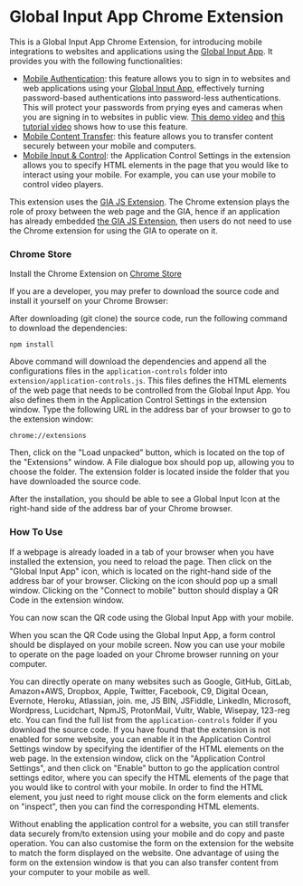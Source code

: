 # Global Input App Chrome Extension
This is a Global Input App Chrome Extension, for introducing mobile integrations to websites and applications using the [Global Input App](https://globalinput.co.uk).  It provides you with the following functionalities:

 - [Mobile Authentication](https://globalinput.co.uk/global-input-app/mobile-authentication): this feature allows you to sign in to websites and web applications using your [Global Input App](https://globalinput.co.uk),  effectively turning password-based authentications into password-less authentications. This will protect your passwords from prying eyes and cameras when you are signing in to websites in public view. [This demo video](https://www.youtube.com/watch?v=jLIIrlEoQXM&t=3s) and [this tutorial video](https://www.youtube.com/watch?v=7-vavraSj-s) shows how to use this feature.
 - [Mobile Content Transfer](https://globalinput.co.uk/global-input-app/mobile-content-transfer): this feature allows you to transfer content securely between your mobile and computers.
 - [Mobile Input & Control](https://globalinput.co.uk/global-input-app/mobile-input-control):  the Application Control Settings in the extension allows you to specify HTML elements in the page that you would like to interact using your mobile. For example, you can use your mobile to control video players.

This extension uses the [GIA JS Extension](https://github.com/global-input/global-input-message). The Chrome extension plays the role of  proxy between the web page and the GIA, hence if an application has already embedded [the GIA JS Extension](https://github.com/global-input/global-input-message), then users do not need to use the Chrome extension for using the GIA to operate on it.

### Chrome Store
Install the Chrome Extension on [Chrome Store](https://chrome.google.com/webstore/detail/global-input-app/hcklienddlealndjnakkagefaelhnjkp)

If you are a developer, you may prefer to download the source code and install it yourself on your Chrome Browser:

After downloading (git clone) the source code, run the following command to download the dependencies:
```
npm install
```
Above command will download the dependencies and append all the configurations files in the ```application-controls``` folder into  ```extension/application-controls.js```.
This files defines the HTML elements of the web page that needs to be controlled from the Global Input App. You also defines them in the Application Control Settings in the extension window.
Type the following URL in the address bar of your browser to go to the extension window:
```
chrome://extensions
```

Then, click on the "Load unpacked" button, which is located on the top of the "Extensions" window.  A File dialogue box should pop up, allowing you to choose the folder. The extension folder is located inside the folder that you have downloaded the source code.

After the installation, you should be able to see a Global Input Icon at the right-hand side of the address bar of your Chrome browser.  

### How To Use

If a webpage is already loaded in a tab of your browser when you have installed the extension, you need to reload the page. Then click on the "Global Input App" icon,  which is located on the right-hand side of the address bar of your browser. Clicking on the icon should pop up a small window. Clicking on the "Connect to mobile" button should display a QR Code in the extension window.

You can now scan the QR code using the Global Input App with your mobile.

When you scan the QR Code using the Global Input App, a form control should be displayed on your mobile screen. Now you can use your mobile to operate on the page loaded on your Chrome browser running on your computer.

You can directly operate on many websites such as Google, GitHub, GitLab, Amazon+AWS, Dropbox, Apple, Twitter, Facebook, C9, Digital Ocean, Evernote, Heroku, Atlassian, join. me, JS BIN, JSFiddle, LinkedIn, Microsoft, Wordpress, Lucidchart, NpmJS, ProtonMail, Vultr, Wable, Wisepay, 123-reg etc. You can find the full list from the ```application-controls``` folder if you download the source code. If you have found that the extension is not enabled for some website, you can enable it in the Application Control Settings window by specifying the identifier of the HTML elements on the web page.  In the extension window, click on the "Application Control Settings", and then click on "Enable" button to go the application control settings editor, where you can specify the HTML elements of the page that you would like to control with your mobile. In order to find the HTML element, you just need to right mouse click on the form elements and click on "inspect", then you can find the corresponding HTML elements.

Without enabling the application control for a website, you can still transfer data securely from/to extension  using your mobile and do copy and paste operation.  You can also customise the form on the extension for the website to match the form displayed on the website. One advantage of using the form on the extension window is that you can also transfer content from your computer to your mobile as well.
